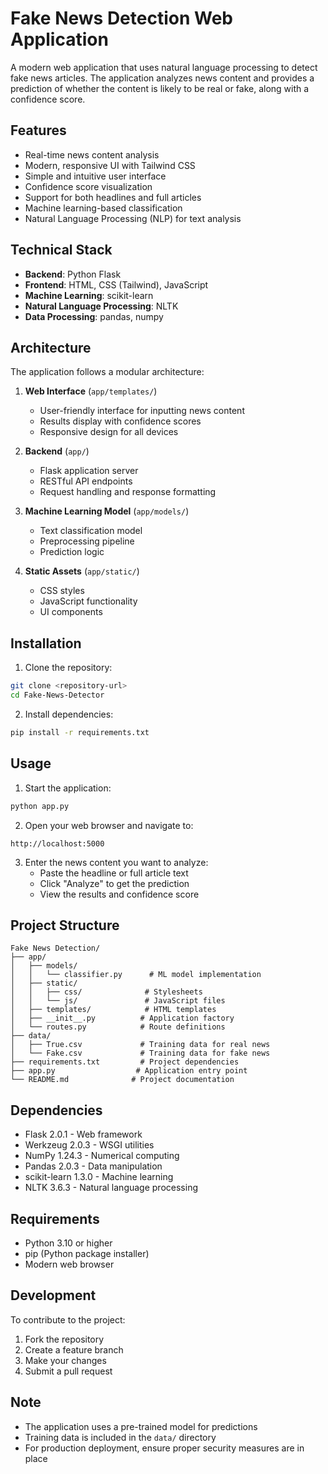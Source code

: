 # Fake News Detection Web Application

A modern web application that uses natural language processing to detect fake news articles. The application analyzes news content and provides a prediction of whether the content is likely to be real or fake, along with a confidence score.

## Features

- Real-time news content analysis
- Modern, responsive UI with Tailwind CSS
- Simple and intuitive user interface
- Confidence score visualization
- Support for both headlines and full articles
- Machine learning-based classification
- Natural Language Processing (NLP) for text analysis

## Technical Stack

- **Backend**: Python Flask
- **Frontend**: HTML, CSS (Tailwind), JavaScript
- **Machine Learning**: scikit-learn
- **Natural Language Processing**: NLTK
- **Data Processing**: pandas, numpy

## Architecture

The application follows a modular architecture:

1. **Web Interface** (`app/templates/`)
   - User-friendly interface for inputting news content
   - Results display with confidence scores
   - Responsive design for all devices

2. **Backend** (`app/`)
   - Flask application server
   - RESTful API endpoints
   - Request handling and response formatting

3. **Machine Learning Model** (`app/models/`)
   - Text classification model
   - Preprocessing pipeline
   - Prediction logic

4. **Static Assets** (`app/static/`)
   - CSS styles
   - JavaScript functionality
   - UI components

## Installation

1. Clone the repository:
```bash
git clone <repository-url>
cd Fake-News-Detector
```

2. Install dependencies:
```bash
pip install -r requirements.txt
```

## Usage

1. Start the application:
```bash
python app.py
```

2. Open your web browser and navigate to:
```
http://localhost:5000
```

3. Enter the news content you want to analyze:
   - Paste the headline or full article text
   - Click "Analyze" to get the prediction
   - View the results and confidence score

## Project Structure

```
Fake News Detection/
├── app/
│   ├── models/
│   │   └── classifier.py      # ML model implementation
│   ├── static/
│   │   ├── css/              # Stylesheets
│   │   └── js/               # JavaScript files
│   ├── templates/            # HTML templates
│   ├── __init__.py          # Application factory
│   └── routes.py            # Route definitions
├── data/
│   ├── True.csv             # Training data for real news
│   └── Fake.csv             # Training data for fake news
├── requirements.txt         # Project dependencies
├── app.py                  # Application entry point
└── README.md              # Project documentation
```

## Dependencies

- Flask 2.0.1 - Web framework
- Werkzeug 2.0.3 - WSGI utilities
- NumPy 1.24.3 - Numerical computing
- Pandas 2.0.3 - Data manipulation
- scikit-learn 1.3.0 - Machine learning
- NLTK 3.6.3 - Natural language processing

## Requirements

- Python 3.10 or higher
- pip (Python package installer)
- Modern web browser

## Development

To contribute to the project:

1. Fork the repository
2. Create a feature branch
3. Make your changes
4. Submit a pull request

## Note

- The application uses a pre-trained model for predictions
- Training data is included in the `data/` directory
- For production deployment, ensure proper security measures are in place
